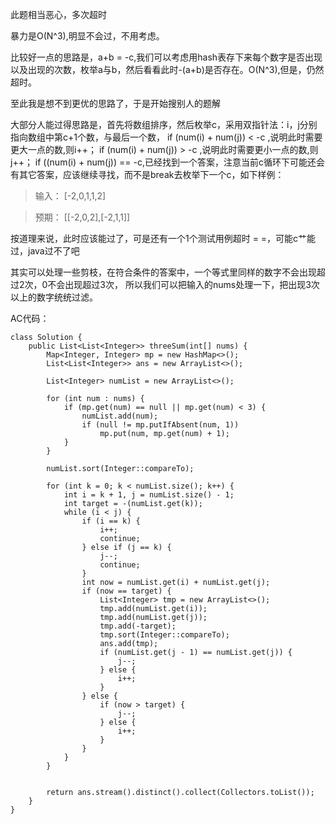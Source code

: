 此题相当恶心，多次超时

暴力是O(N^3),明显不会过，不用考虑。

比较好一点的思路是，a+b = -c,我们可以考虑用hash表存下来每个数字是否出现以及出现的次数，枚举a与b，然后看看此时-(a+b)是否存在。O(N^3),但是，仍然超时。

至此我是想不到更优的思路了，于是开始搜别人的题解

大部分人能过得思路是，首先将数组排序，然后枚举c，采用双指针法：i，j分别指向数组中第c+1个数，与最后一个数，
if (num(i) + num(j)) < -c ,说明此时需要更大一点的数,则i++；
if (num(i) + num(j)) > -c ,说明此时需要更小一点的数,则j++；
if ((num(i) + num(j)) == -c,已经找到一个答案，注意当前c循环下可能还会有其它答案，应该继续寻找，而不是break去枚举下一个c，如下样例：
> 输入：
[-2,0,1,1,2]

> 预期：
[[-2,0,2],[-2,1,1]]

按道理来说，此时应该能过了，可是还有一个1个测试用例超时 = =，可能c艹能过，java过不了吧

其实可以处理一些剪枝，在符合条件的答案中，一个等式里同样的数字不会出现超过2次，0不会出现超过3次，
所以我们可以把输入的nums处理一下，把出现3次以上的数字统统过滤。

AC代码：
```
class Solution {
    public List<List<Integer>> threeSum(int[] nums) {
        Map<Integer, Integer> mp = new HashMap<>();
        List<List<Integer>> ans = new ArrayList<>();

        List<Integer> numList = new ArrayList<>();

        for (int num : nums) {
            if (mp.get(num) == null || mp.get(num) < 3) {
                numList.add(num);
                if (null != mp.putIfAbsent(num, 1))
                    mp.put(num, mp.get(num) + 1);
            }
        }

        numList.sort(Integer::compareTo);

        for (int k = 0; k < numList.size(); k++) {
            int i = k + 1, j = numList.size() - 1;
            int target = -(numList.get(k));
            while (i < j) {
                if (i == k) {
                    i++;
                    continue;
                } else if (j == k) {
                    j--;
                    continue;
                }
                int now = numList.get(i) + numList.get(j);
                if (now == target) {
                    List<Integer> tmp = new ArrayList<>();
                    tmp.add(numList.get(i));
                    tmp.add(numList.get(j));
                    tmp.add(-target);
                    tmp.sort(Integer::compareTo);
                    ans.add(tmp);
                    if (numList.get(j - 1) == numList.get(j)) {
                        j--;
                    } else {
                        i++;
                    }
                } else {
                    if (now > target) {
                        j--;
                    } else {
                        i++;
                    }
                }
            }
        }


        return ans.stream().distinct().collect(Collectors.toList());
    }
}
```